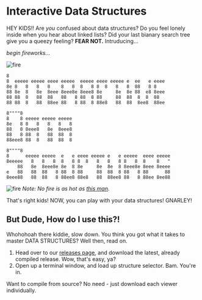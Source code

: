 Interactive Data Structures
============

HEY KIDS!! Are *you* confused about data structures? Do you feel lonely inside when you hear about linked lists? Did your last bianary search tree give you a queezy feeling? **FEAR NOT.** Intruducing...
  
*begin fireworks...*

![fire](http://www.capriogroup.com/WebStuff/Images/Borders/Animated-Border-Fire.gif)

```
8                                                             
8  eeeee eeeee eeee eeeee  eeeee eeee eeeee e  ee   e eeee    
8e 8   8   8   8    8   8  8   8 8  8   8   8  88   8 8       
88 8e  8   8e  8eee 8eee8e 8eee8 8e     8e  8e 88  e8 8eee    
88 88  8   88  88   88   8 88  8 88     88  88  8  8  88      
88 88  8   88  88ee 88   8 88  8 88e8   88  88  8ee8  88ee    
                                                              
8""""8                                                        
8    8 eeeee eeeee eeeee                                      
8e   8 8   8   8   8   8                                      
88   8 8eee8   8e  8eee8                                      
88   8 88  8   88  88  8                                      
88eee8 88  8   88  88  8                                      
                                                              
8""""8                                                        
8      eeeee eeeee  e   e eeee eeeee e   e eeeee  eeee eeeee  
8eeeee   8   8   8  8   8 8  8   8   8   8 8   8  8    8   "  
    88   8e  8eee8e 8e  8 8e     8e  8e  8 8eee8e 8eee 8eeee  
e   88   88  88   8 88  8 88     88  88  8 88   8 88      88  
8eee88   88  88   8 88ee8 88e8   88  88ee8 88   8 88ee 8ee88  
```
![fire](http://www.capriogroup.com/WebStuff/Images/Borders/Animated-Border-Fire.gif)
*Note: No fire is as hot as [this man](http://149.89.150.100/~franco.caputo/survey/survey-1.html).*  
  
That's right kids! NOW, you can play with your data structures! GNARLEY!


## But Dude, How do I use this?!
Whohohoah there kiddie, slow down. You think you got what it takes to master DATA STRUCTURES? Well then, read on.
1. Head over to our [releases page](https://github.com/afischer15/Per6-Azzara-Caputo-Fischer-InteractiveDataStructures/releases), and download the latest, already compiled release. Wow, that's easy, ya?
2. Open up a terminal window, and load up structure selector. Bam. You're in.

  
Want to compile from source? No need - just download each viewer individually.  
